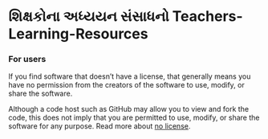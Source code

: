# શિક્ષકોના અધ્યયન સંસાધનો Teachers-Learning-Resources



### For users
If you find software that doesn’t have a license, that generally means you have no permission from the creators of the software to use, modify, or share the software.

Although a code host such as GitHub may allow you to view and fork the code, this does not imply that you are permitted to use, modify, or share the software for any purpose. Read more about [no license](https://choosealicense.com/no-permission/).
